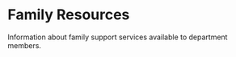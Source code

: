 # Family Resources

Information about family support services available to department members.

<!-- Add family resources and support services information here -->